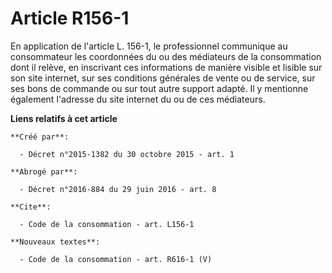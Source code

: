 # Article R156-1

En application de l'article L. 156-1, le professionnel communique au consommateur les coordonnées du ou des médiateurs de la
consommation dont il relève, en inscrivant ces informations de manière visible et lisible sur son site internet, sur ses
conditions générales de vente ou de service, sur ses bons de commande ou sur tout autre support adapté. Il y mentionne
également l'adresse du site internet du ou de ces médiateurs.

**Liens relatifs à cet article**

	**Créé par**:

	  - Décret n°2015-1382 du 30 octobre 2015 - art. 1

	**Abrogé par**:

	  - Décret n°2016-884 du 29 juin 2016 - art. 8

	**Cite**:

	  - Code de la consommation - art. L156-1

	**Nouveaux textes**:

	  - Code de la consommation - art. R616-1 (V)
